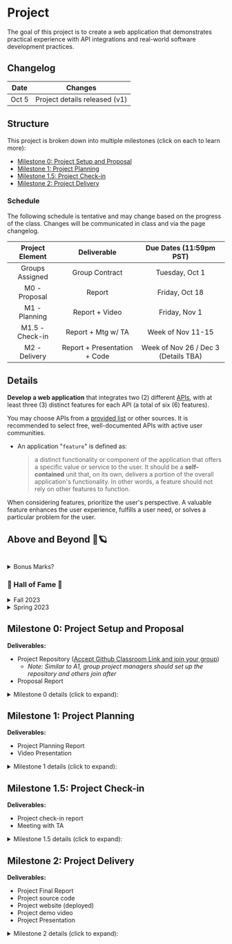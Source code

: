 # Project

The goal of this project is to create a web application that demonstrates practical experience with API integrations and real-world software development practices.

## Changelog

| Date  |            Changes            |
| :---: | :---------------------------: |
| Oct 5 | Project details released (v1) |

## Structure

This project is broken down into multiple milestones (click on each to learn more):

- [Milestone 0: Project Setup and Proposal](#milestone-0-project-setup-and-proposal)
- [Milestone 1: Project Planning](#milestone-1-project-planning)
- [Milestone 1.5: Project Check-in](#milestone-15-project-check-in)
- [Milestone 2: Project Delivery](#milestone-2-project-delivery)


### Schedule 

The following schedule is tentative and may change based on the progress of the class. Changes will be communicated in class and via the page changelog.

| Project Element |         Deliverable          |       Due Dates (11:59pm PST)        |
| :-------------: | :--------------------------: | :----------------------------------: |
| Groups Assigned |        Group Contract        |            Tuesday, Oct 1            |
|  M0 - Proposal  |            Report            |            Friday, Oct 18            |
|  M1 - Planning  |        Report + Video        |            Friday, Nov 1             |
| M1.5 - Check-in |      Report + Mtg w/ TA      |          Week of Nov 11-15           |
|  M2 - Delivery  | Report + Presentation + Code | Week of Nov 26 / Dec 3 (Details TBA) |


## Details

**Develop a web application** that integrates two (2) different [APIs](https://www.ibm.com/cloud/learn/api), with at least three (3) distinct features for each API (a total of six (6) features).

You may choose APIs from a [provided list](https://github.com/public-apis/public-apis) or other sources. It is recommended to select free, well-documented APIs with active user communities.

- An application "`feature`" is defined as:
  > a distinct functionality or component of the application that offers a specific value or service to the user. It should be a **self-contained** unit that, on its own, delivers a portion of the overall application's functionality. In other words, a feature should not rely on other features to function. 

When considering features, prioritize the user's perspective. A valuable feature enhances the user experience, fulfills a user need, or solves a particular problem for the user.

## Above and Beyond 🚀🪐

<br>

<details>
<summary>Bonus Marks?</summary>
Each semester, the teaching team selects a few standout projects that showcase exceptional effort, creativity, and innovation. In lieu of bonus marks, these projects are honored in the “Hall of Fame” and may have the opportunity to continue as research projects in future semester(s). Research projects usually lead to publications, presentations, and potential collaborations with industry partners.

While the core project requirements are essential, these projects are often well-polished, demonstrate a **strong attention to detail**, and solve **a unique societal problem**. In spirit of the rise of *AI-Education tools*, projects that incorporate AI-based learning platforms, simulations, teaching tools, or research tools will be given special consideration.
</details>


### 🌟 Hall of Fame 🌟

<details>
<summary>Fall 2023</summary>

- Paletä - [Video Demo](https://youtu.be/yhZiRMkjtFk?si=oofHU95EsmevR1BD)
- ReactPedia - [Website Link](https://reactpedia.vercel.app/) 
</details>

<details>
<summary>Spring 2023</summary>

- Fluentify - [Website Link](https://fluent-ify.netlify.app/)
- GoodGame - [Website Link](https://andre-martin.github.io/boardgame-list) 
- EasyGrammar - [Video Demo](https://drive.google.com/file/d/1BGwYyWy6-Ay4LPMKNaLGZ9Xeqsm9he0E/view) 
</details>


## Milestone 0: Project Setup and Proposal

**Deliverables:**
- Project Repository ([Accept Github Classroom Link and join your group](https://classroom.github.com/)) 
  - *Note: Similar to A1, group project managers should set up the repository and others join after*
- Proposal Report

<details>
<summary>Milestone 0 details (click to expand):</summary>

- Complete and sign group contract with TA approval 
  - This should include your group members, communication tools, and meeting schedules
- Setup Project Repository 
  - Create a `docs`, `src` and `misc` folder
  - On the repo root, update `README.md` file with the project title, group members, and a brief description of the project
- Research and find `4 APIs` that you wish to use for your project
  - The first 2 APIs will be your primary choice, the other 2 will be backup options in case the primary APIs are not approved/do not work out

**Project proposal report:**
  - A cover page with the project title, group members and link to github repository
  - Include an overview of the project and the problem it aims to solve
    - You should explain where the idea came from and why it is important
    - This should include a list of potential users and their needs (how does this application fulfill those needs?)
  - Create 1 persona for each application user group 
  - List chosen APIs (4 total) and a brief description of each
  - A brief description of the features you plan to implement for each API (3 features per API, 12 features total) 
    - You will only implement 6 features in the final project, the other 6 are for backup 
  - Write 1 user story for each feature you plan to implement  
  - A low-fidelity storyboard of the application interface/features
    - This should include the user flow and how the user will interact with the application 
    - This can be hand-drawn or developed using software tools ([list of tools available here](resources.md?id=design-tools))
  - Choose a [front-end technology stack](resources.md?id=languages-and-frameworks) that this project will be based on
    - Briefly explain why you chose this stack
    - It is recommended to use a modern web application framework (e.g., React, Angular, Vue)
    - You will NOT be implementing a back-end (database) for this project
  
</details>


## Milestone 1: Project Planning

**Deliverables:**
- Project Planning Report
- Video Presentation

<details>
<summary>Milestone 1 details (click to expand):</summary>

<br>

**Project planning report:**
- With approval from the TA, finalize the 2 APIs you will be using for the project
  - Include a brief description of each API and how it will be used in the project
- Determine the features you will be implementing for each API (6 total)
  - This should include a detailed description of each feature and how it will benefit the user
  - Include any changes made to the features since the proposal
- Convert the low-fidelity storyboard to a mid-fidelity prototype
  - This should include a more detailed design of the application interface
  - The prototype should be interactive and demonstrate the user flow
  - It is expected that the prototype will be developed using a design tool ([list of tools available here](resources.md?id=design-tools))
- Choose a SDLC model that you will be following for the project
  - Briefly explain why you chose this model
- Develop a work breakdown structure (WBS) of all the tasks associated with the project 
  - Prioritize tasks based on dependencies and importance
  - By the end of this milestone, these tasks should be written as tickets (Github Issues) and added to the github project 
- Project schedule with milestones and deadlines
  - This should provide a timeline for the project, including when each feature will be developed and tested
- A risk assessment of potential issues that may arise during the project and how you plan on mitigating them
  - Include at least 5 low-risk, 3 medium-risk, and 2 high-risk issues (10 total) with mitigation strategies for each
- Use Data Flow Diagrams (DFDs) to outline how data flows within the application
  - Between the APIs and your application
- MVC model for the application
  - This should include a high-level overview of how the application will be structured

**Video Presentation:**

- Create a video presentation (with subtitles) intended for your classmates, TA and instructor (6 mins max)
  - This will be reviewed by other groups and the teaching team to get a better understanding of your project. 
  - Each group member should have at least a 1-2 minute(s) speaking role in the presentation
    - You do not need to necessarily show your faces in the video, but it is highly encouraged
    - Make sure to introduce yourselves at the beginning of the presentation
  - Make sure to practice your presentation multiple times before the actual presentation
    - Ensure transitions between speakers are smooth and that the presentation flows well
  - The audio should be clear and easy to understand
  - The video should be engaging and informative
  - A `10%` penalty will be applied to videos over the time limit
- The video should include:
  - A brief overview of the project and the problem it aims to solve (~1 minute)
  - A high-level overview of the chosen APIs and the features you plan to implement (~2 minutes)
    - Use personas and user stories to explain how these features will benefit the user
  - A walkthrough of the mid-fidelity prototype (~2 minutes)
    - This doesn't need to be a detailed walkthrough, but should give a general idea of how the application will look and function
  - A high-level overview of application data flow (DFD or MVC diagram) (~1 minute)
    - This should show how data flows between the APIs and the application
 
</details>

## Milestone 1.5: Project Check-in

**Deliverables:**
- Project check-in report
- Meeting with TA

<details>
<summary>Milestone 1.5 details (click to expand):</summary>

This project check-in is an opportunity for your group to receive feedback on the progress of your project and ensure that you are on track to complete the project successfully. 

The check-in will be a 15-minute meeting with your assigned TA. As we approach the check-in date, groups will be provided with a sign-up sheet to select a time slot for their meeting (on a first-come, first-serve basis).

To prepare for this check-in, your group should submit a 1-page report that includes the group's progress on the following items:


|         Item          |                          Expected Progress                          |
| :-------------------: | :-----------------------------------------------------------------: |
|    API 1 features     |           Features should be completed or near completion           |
|    API 2 features     |           Features details should be confirmed and planned           |
| Application Interface |  Interface should be developed and interactive with API 1 features  |
|         CI/CD         |              Pipeline should be set up and configured               |
|  Application Testing  | Automated tests should be set up and configured for API 1 features |


> **All group members are required to attend this check-in. Any member who fails to attend will receive a `10% deduction` from the overall project grade. No exceptions will be made.**

</details>

## Milestone 2: Project Delivery

**Deliverables:**
- Project Final Report
- Project source code
- Project website (deployed)
- Project demo video
- Project Presentation

<details>
<summary>Milestone 2 details (click to expand):</summary>

<br>

**Project final report:**

- Cover page with the project title, group members, links to github repository, video demo and deployed website 
- Analysis of the project's success in meeting the user needs and solving the problem
  - This should include feedback from real users (testing session with classmates)
- Analysis of the project's SDLC model and how it was used in the project
  - Include any changes made to the model during the project
- Detailed description of the features implemented for each API
  - Explain any changes made to the features since the planning stage
- Detailed description and overview of the CI/CD pipeline and how it was used in the project
  - Testing, deployment, and monitoring should be included in this description
- Description of the project's testing strategy and how it was implemented
- Detailed diagram of the project's architecture
  - An updated (since M1) level 1 DFD of the application's structure and how data flows within the application
  - An updated (since M1) MVC model of the application 
- List of known bugs and issues with the project and their severity (table format)
  - Any bug identified and missing from this list will impact the project grade
  - It is recommended to use a bug tracking tool (e.g., Github Issues) to track these bugs
  - Bug reports should include a description of the bug, steps to reproduce, and severity level
- Description of the project's future work and potential improvements
  - This should include any features that were not implemented and how they could be implemented in the future
- Lessons learned and project takeaways
  - Include challenges faced during the project and how they were overcome 

**Source Code:**

- The website should be fully functional and demonstrate the features implemented for each API
- At the minimum, the application should be tested using:
  - Unit tests for each feature (automated)
  - Integration tests for each feature (automated)
  - Real user testing for each feature (manual)
- Application interface should follow Jakob Nielsen's 10 Usability Heuristics
  - [Link to Heuristics](https://www.nngroup.com/articles/ten-usability-heuristics//)
  - [Link to Video Playlist on Heuristics](https://www.youtube.com/playlist?list=PLJOFJ3Ok_idtb2YeifXlG1-TYoMBLoG6I)
  - Application will be thoroughly tested by the teaching team
  - Attention to detail is key in this part of the project
- All source code should be pushed to the project repository and organized in a clear and concise manner
- The code should be well-documented and follow best practices for the chosen front-end technology stack
  - At the very least, the code should be linted and formatted correctly
- Code functions should be modular and reusable where possible


**Presentation:**

- As part of this 8 minute presentation (tentatively scheduled for in-class), your group will present the following:
  - An overview of the project and the problem it aims to solve
  - The chosen APIs and the features you implemented
    - Use personas and user stories to explain how these features benefit the user
  - Overview of the CI/CD pipeline and how it was used in the project
  - Project takeaways and lessons learned
  - Project demo video (1-2 minutes)
  - Future work and potential improvements
  
 
</details>